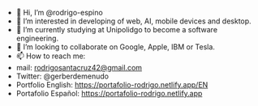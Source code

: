 - 👋 Hi, I’m @rodrigo-espino
- 👀 I’m interested in developing of web, AI, mobile devices and desktop.
- 🌱 I’m currently studying at Unipolidgo to become a software engineering.
- 💞️ I’m looking to collaborate on Google, Apple, IBM or Tesla.
- 📫 How to reach me: 
 - mail: rodrigosantacruz42@gmail.com
 - Twitter: @gerberdemenudo
 - Portfolio English: https://portafolio-rodrigo.netlify.app/EN
 - Portafolio Español: https://portafolio-rodrigo.netlify.app

<!---
rodrigo-espino/rodrigo-espino is a ✨ special ✨ repository because its `README.md` (this file) appears on your GitHub profile.
You can click the Preview link to take a look at your changes.
--->
